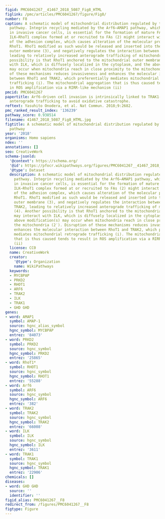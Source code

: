 ```yaml
---
figid: PMC6041267__41467_2018_5087_Fig8_HTML
figlink: /pmc/articles/PMC6041267/figure/Fig8/
number: F8
caption: A schematic model of mitochondrial distribution regulated by the Arf6–AMAP1–ILK
  pathway. Integrin recycling mediated by the Arf6–AMAP1 pathway, which is activated
  in invasive cancer cells, is essential for the formation of mature FAs (1). The
  ILK–RhoT1 complex formed at or recruited to FAs (2) might interact with some component(s)
  of the adhesion complex, which causes alteration of the molecular properties of
  RhoT1. RhoT1 modified as such would be released and inserted into the mitochondrial
  outer membrane (3), and negatively regulates the interaction between RhoT1 and TRAK2,
  leading to relatively increased anterograde trafficking of mitochondria (4). Another
  possibility is that RhoT1 anchored to the mitochondrial outer membrane may interact
  with ILK, which is diffusely localized in the cytoplasm, and the above modification(s)
  may occur when mitochondria reach in close proximity to the mitochondria (2′). Disruption
  of these mechanisms reduces invasiveness and enhances the molecular interaction
  between RhoT1 and TRAK2, which preferentially mediates mitochondrial retrograde
  trafficking (i). The mitochondrial aggregation that is thus caused tends to result
  in ROS amplification via a RIRR-like mechanism (ii)
pmcid: PMC6041267
papertitle: Arf6-driven cell invasion is intrinsically linked to TRAK1-mediated mitochondrial
  anterograde trafficking to avoid oxidative catastrophe.
reftext: Yasuhito Onodera, et al. Nat Commun. 2018;9:2682.
pmc_ranked_result_index: '136239'
pathway_score: 0.938514
filename: 41467_2018_5087_Fig8_HTML.jpg
figtitle: A schematic model of mitochondrial distribution regulated by the Arf6–AMAP1–ILK
  pathway
year: '2018'
organisms: Homo sapiens
ndex: ''
annotations: []
seo: CreativeWork
schema-jsonld:
  '@context': https://schema.org/
  '@id': https://pfocr.wikipathways.org/figures/PMC6041267__41467_2018_5087_Fig8_HTML.html
  '@type': Dataset
  description: A schematic model of mitochondrial distribution regulated by the Arf6–AMAP1–ILK
    pathway. Integrin recycling mediated by the Arf6–AMAP1 pathway, which is activated
    in invasive cancer cells, is essential for the formation of mature FAs (1). The
    ILK–RhoT1 complex formed at or recruited to FAs (2) might interact with some component(s)
    of the adhesion complex, which causes alteration of the molecular properties of
    RhoT1. RhoT1 modified as such would be released and inserted into the mitochondrial
    outer membrane (3), and negatively regulates the interaction between RhoT1 and
    TRAK2, leading to relatively increased anterograde trafficking of mitochondria
    (4). Another possibility is that RhoT1 anchored to the mitochondrial outer membrane
    may interact with ILK, which is diffusely localized in the cytoplasm, and the
    above modification(s) may occur when mitochondria reach in close proximity to
    the mitochondria (2′). Disruption of these mechanisms reduces invasiveness and
    enhances the molecular interaction between RhoT1 and TRAK2, which preferentially
    mediates mitochondrial retrograde trafficking (i). The mitochondrial aggregation
    that is thus caused tends to result in ROS amplification via a RIRR-like mechanism
    (ii)
  license: CC0
  name: CreativeWork
  creator:
    '@type': Organization
    name: WikiPathways
  keywords:
  - MYCBPAP
  - PRKD2
  - RHOT1
  - ARF6
  - TRAK2
  - ILK
  - TRAK1
  - GHD GHD
genes:
- word: AMAP1
  symbol: AMAP-1
  source: hgnc_alias_symbol
  hgnc_symbol: MYCBPAP
  entrez: '84073'
- word: PRKD2
  symbol: PRKD2
  source: hgnc_symbol
  hgnc_symbol: PRKD2
  entrez: '25865'
- word: RhoT1*
  symbol: RHOT1
  source: hgnc_symbol
  hgnc_symbol: RHOT1
  entrez: '55288'
- word: Arf6
  symbol: ARF6
  source: hgnc_symbol
  hgnc_symbol: ARF6
  entrez: '382'
- word: TRAK2
  symbol: TRAK2
  source: hgnc_symbol
  hgnc_symbol: TRAK2
  entrez: '66008'
- word: ILK
  symbol: ILK
  source: hgnc_symbol
  hgnc_symbol: ILK
  entrez: '3611'
- word: TRAK1
  symbol: TRAK1
  source: hgnc_symbol
  hgnc_symbol: TRAK1
  entrez: '22906'
chemicals: []
diseases:
- word: GHD GHD
  source: ''
  identifier: ''
figid_alias: PMC6041267__F8
redirect_from: /figures/PMC6041267__F8
figtype: Figure
---
```

